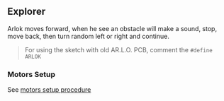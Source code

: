 ## Explorer

Arlok moves forward, when he see an obstacle will make a sound, stop, move back, then turn random left or right and continue.  

> For using the sketch with old AR.L.O. PCB, comment the `#define ARLOK`

### Motors Setup

See [motors setup procedure](../motors_setup.md)